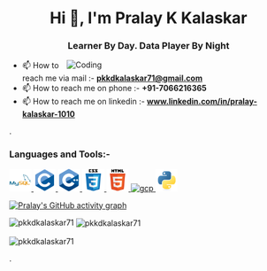 <h1 align="center">Hi 👋, I'm Pralay K Kalaskar</h1>

<h3 align="center">Learner By Day. Data Player By Night</h3>

<img align="right" alt="Coding" width="400" src="https://cdn.dribbble.com/users/1162077/screenshots/3848914/programmer.gif">



- 📫 How to reach me via mail :- **pkkdkalaskar71@gmail.com**
- 📫 How to reach me on phone :- **+91-7066216365**
- 📫 How to reach me on linkedin :- **www.linkedin.com/in/pralay-kalaskar-1010**

.

<h3 align="left">Languages and Tools:-</h3>
<p align="left">
<a href="https://www.mysql.com/" target="_blank" rel="noreferrer"> <img src="https://raw.githubusercontent.com/devicons/devicon/master/icons/mysql/mysql-original-wordmark.svg" alt="mysql" width="40" height="40"/> </a>
<a href="https://www.cprogramming.com/" target="_blank" rel="noreferrer"> <img src="https://raw.githubusercontent.com/devicons/devicon/master/icons/c/c-original.svg" alt="c" width="40" height="40"/> </a>
<a href="https://www.w3schools.com/cpp/" target="_blank" rel="noreferrer"> <img src="https://raw.githubusercontent.com/devicons/devicon/master/icons/cplusplus/cplusplus-original.svg" alt="cplusplus" width="40" height="40"/> </a>
<a href="https://www.w3schools.com/css/" target="_blank" rel="noreferrer"> <img src="https://raw.githubusercontent.com/devicons/devicon/master/icons/css3/css3-original-wordmark.svg" alt="css3" width="40" height="40"/> </a>
<a href="https://www.w3.org/html/" target="_blank" rel="noreferrer"> <img src="https://raw.githubusercontent.com/devicons/devicon/master/icons/html5/html5-original-wordmark.svg" alt="html5" width="40" height="40"/> </a>
<a href="https://cloud.google.com" target="_blank" rel="noreferrer"> <img src="https://www.vectorlogo.zone/logos/google_cloud/google_cloud-icon.svg" alt="gcp" width="40" height="40"/> </a>
<a href="https://www.python.org" target="_blank" rel="noreferrer"> <img src="https://raw.githubusercontent.com/devicons/devicon/master/icons/python/python-original.svg" alt="python" width="40" height="40"/> </a>


[![Pralay's GitHub activity graph](https://activity-graph.herokuapp.com/graph?username=pkkdkalaskar71&&theme=xcode)](https://github.com/pkkdkalaskar71)

<p><img align="left" src="https://github-readme-stats.vercel.app/api/top-langs?username=pkkdkalaskar71&show_icons=true&locale=en&layout=compact&theme=tokyonight" alt="pkkdkalaskar71" /></p>

<p>&nbsp;<img align="center" src="https://github-readme-stats.vercel.app/api?username=pkkdkalaskar71&show_icons=true&locale=en&theme=tokyonight" alt="pkkdkalaskar71" /></p>

<p><img align="center" src="https://github-readme-streak-stats.herokuapp.com/?user=pkkdkalaskar71&&theme=tokyonight" alt="pkkdkalaskar71" /></p>

.
